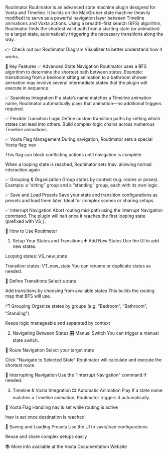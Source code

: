 Routimator
Routimator is an advanced state machine plugin designed for Voxta and Timeline. It builds on the MacGruber state machine (heavily modified) to serve as a powerful navigation layer between Timeline animations and Voxta actions. Using a breadth-first search (BFS) algorithm, Routimator finds the shortest valid path from a starting state (or animation) to a target state, automatically triggering the necessary transitions along the way.

👉 Check out our Routimator Diagram Visualizer to better understand how it works.

🔑 Key Features
✅ Advanced State Navigation
Routimator uses a BFS algorithm to determine the shortest path between states.
Example: transitioning from a bedroom sitting animation to a bathroom shower animation may involve several intermediate states that the plugin will execute in sequence.

✅ Seamless Integration
If a state’s name matches a Timeline animation name, Routimator automatically plays that animation—no additional triggers required.

✅ Flexible Transition Logic
Define custom transition paths by setting which states can lead into others. Build complex logic chains across numerous Timeline animations.

✅ Voxta Flag Management
During navigation, Routimator sets a special Voxta flag: nav

This flag can block conflicting actions until navigation is complete

When a looping state is reached, Routimator sets !nav, allowing normal interaction again

✅ Grouping & Organization
Group states by context (e.g. rooms or poses).
Example: a “sitting” group and a “standing” group, each with its own logic.

✅ Save and Load Presets
Save your state and transition configurations as presets and load them later.
Ideal for complex scenes or sharing setups.

✅ Interrupt Navigation
Abort routing mid-path using the Interrupt Navigation command.
The plugin will halt once it reaches the first looping state (prefixed with VS_).

🚀 How to Use Routimator
1. Setup Your States and Transitions
➕ Add New States
Use the UI to add new states.

Looping states: VS_new_state

Transition states: VT_new_state
You can rename or duplicate states as needed.

🔁 Define Transitions
Select a state

Add transitions by choosing from available states
This builds the routing map that BFS will use.

🗂 Grouping
Organize states by groups (e.g. “Bedroom”, “Bathroom”, “Standing”)

Keeps logic manageable and separated by context

2. Navigating Between States
🎛 Manual Switch
You can trigger a manual state switch.

🧭 Route Navigation
Select your target state

Click "Navigate to Selected State"
Routimator will calculate and execute the shortest route.

🛑 Interrupting Navigation
Use the "Interrupt Navigation" command if needed.

3. Timeline & Voxta Integration
🎞 Automatic Animation Play
If a state name matches a Timeline animation, Routimator triggers it automatically.

🏁 Voxta Flag Handling
nav is set while routing is active

!nav is set once destination is reached

💾 Saving and Loading Presets
Use the UI to save/load configurations

Reuse and share complex setups easily

📚 More info available at the Voxta Documentation Website
